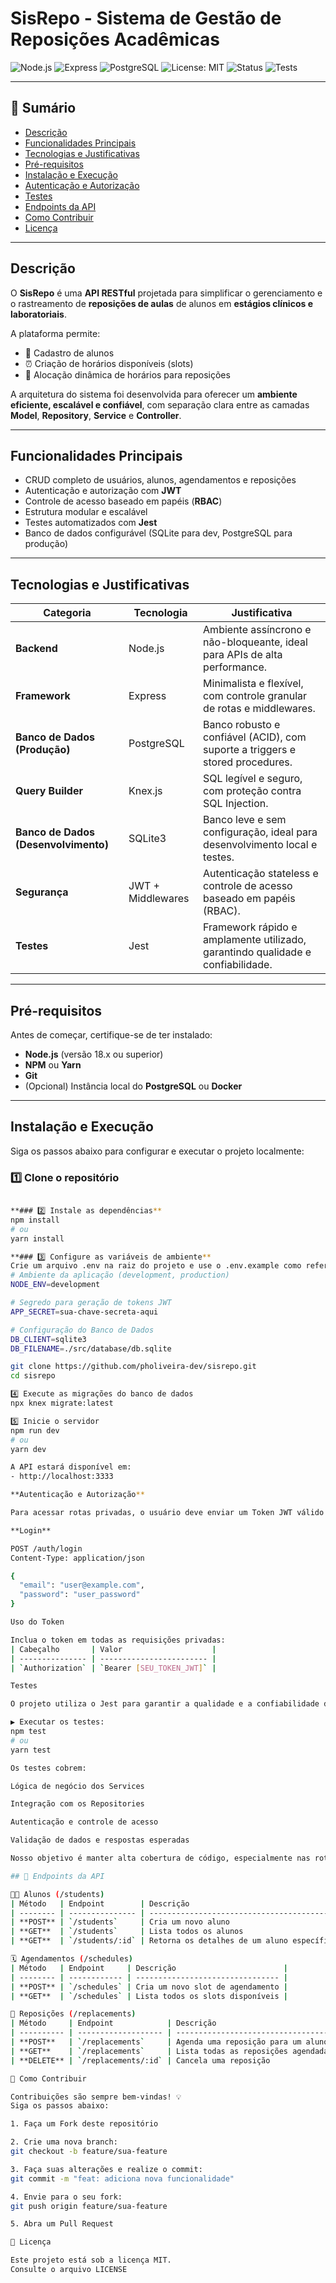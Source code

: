 # SisRepo - Sistema de Gestão de Reposições Acadêmicas

![Node.js](https://img.shields.io/badge/Node.js-18.x-brightgreen?logo=node.js)
![Express](https://img.shields.io/badge/Express.js-Framework-lightgrey?logo=express)
![PostgreSQL](https://img.shields.io/badge/PostgreSQL-DB-blue?logo=postgresql)
![License: MIT](https://img.shields.io/badge/License-MIT-blue.svg)
![Status](https://img.shields.io/badge/status-ativo-success)
![Tests](https://img.shields.io/badge/tests-passing-brightgreen?logo=jest)

---

## 📑 Sumário

- [Descrição](#-descrição)
- [Funcionalidades Principais](#-funcionalidades-principais)
- [Tecnologias e Justificativas](#-tecnologias-e-justificativas)
- [Pré-requisitos](#-pré-requisitos)
- [Instalação e Execução](#-instalação-e-execução)
- [Autenticação e Autorização](#-autenticação-e-autorização)
- [Testes](#-testes)
- [Endpoints da API](#-endpoints-da-api)
- [Como Contribuir](#-como-contribuir)
- [Licença](#-licença)

---

## Descrição

O **SisRepo** é uma **API RESTful** projetada para simplificar o gerenciamento e o rastreamento de **reposições de aulas** de alunos em **estágios clínicos e laboratoriais**.

A plataforma permite:

- 📘 Cadastro de alunos  
- ⏰ Criação de horários disponíveis (slots)  
- 🔁 Alocação dinâmica de horários para reposições  

A arquitetura do sistema foi desenvolvida para oferecer um **ambiente eficiente, escalável e confiável**, com separação clara entre as camadas **Model**, **Repository**, **Service** e **Controller**.

---

## Funcionalidades Principais

- CRUD completo de usuários, alunos, agendamentos e reposições  
- Autenticação e autorização com **JWT**  
- Controle de acesso baseado em papéis (**RBAC**)  
- Estrutura modular e escalável  
- Testes automatizados com **Jest**  
- Banco de dados configurável (SQLite para dev, PostgreSQL para produção)

---

## Tecnologias e Justificativas

| Categoria | Tecnologia | Justificativa |
|------------|-------------|---------------|
| **Backend** | Node.js | Ambiente assíncrono e não-bloqueante, ideal para APIs de alta performance. |
| **Framework** | Express | Minimalista e flexível, com controle granular de rotas e middlewares. |
| **Banco de Dados (Produção)** | PostgreSQL | Banco robusto e confiável (ACID), com suporte a triggers e stored procedures. |
| **Query Builder** | Knex.js | SQL legível e seguro, com proteção contra SQL Injection. |
| **Banco de Dados (Desenvolvimento)** | SQLite3 | Banco leve e sem configuração, ideal para desenvolvimento local e testes. |
| **Segurança** | JWT + Middlewares | Autenticação stateless e controle de acesso baseado em papéis (RBAC). |
| **Testes** | Jest | Framework rápido e amplamente utilizado, garantindo qualidade e confiabilidade. |

---

## Pré-requisitos

Antes de começar, certifique-se de ter instalado:

- **Node.js** (versão 18.x ou superior)  
- **NPM** ou **Yarn**  
- **Git**  
- (Opcional) Instância local do **PostgreSQL** ou **Docker**

---

## Instalação e Execução

Siga os passos abaixo para configurar e executar o projeto localmente:

### 1️⃣ Clone o repositório
```bash

**### 2️⃣ Instale as dependências**
npm install
# ou
yarn install

**### 3️⃣ Configure as variáveis de ambiente**
Crie um arquivo .env na raiz do projeto e use o .env.example como referência.
# Ambiente da aplicação (development, production)
NODE_ENV=development

# Segredo para geração de tokens JWT
APP_SECRET=sua-chave-secreta-aqui

# Configuração do Banco de Dados
DB_CLIENT=sqlite3
DB_FILENAME=./src/database/db.sqlite

git clone https://github.com/pholiveira-dev/sisrepo.git
cd sisrepo

4️⃣ Execute as migrações do banco de dados
npx knex migrate:latest

5️⃣ Inicie o servidor
npm run dev
# ou
yarn dev

A API estará disponível em:
- http://localhost:3333

**Autenticação e Autorização**

Para acessar rotas privadas, o usuário deve enviar um Token JWT válido no cabeçalho da requisição.

**Login**

POST /auth/login
Content-Type: application/json

{
  "email": "user@example.com",
  "password": "user_password"
}

Uso do Token

Inclua o token em todas as requisições privadas:
| Cabeçalho       | Valor                    |
| --------------- | ------------------------ |
| `Authorization` | `Bearer [SEU_TOKEN_JWT]` |

Testes

O projeto utiliza o Jest para garantir a qualidade e a confiabilidade do código.

▶️ Executar os testes:
npm test
# ou
yarn test

Os testes cobrem:

Lógica de negócio dos Services

Integração com os Repositories

Autenticação e controle de acesso

Validação de dados e respostas esperadas

Nosso objetivo é manter alta cobertura de código, especialmente nas rotas críticas de autenticação e gestão de dados.

## 📡 Endpoints da API

👨‍🎓 Alunos (/students)
| Método   | Endpoint        | Descrição                                  |
| -------- | --------------- | ------------------------------------------ |
| **POST** | `/students`     | Cria um novo aluno                         |
| **GET**  | `/students`     | Lista todos os alunos                      |
| **GET**  | `/students/:id` | Retorna os detalhes de um aluno específico |

🗓️ Agendamentos (/schedules)
| Método   | Endpoint     | Descrição                        |
| -------- | ------------ | -------------------------------- |
| **POST** | `/schedules` | Cria um novo slot de agendamento |
| **GET**  | `/schedules` | Lista todos os slots disponíveis |

🔁 Reposições (/replacements)
| Método     | Endpoint            | Descrição                           |
| ---------- | ------------------- | ----------------------------------- |
| **POST**   | `/replacements`     | Agenda uma reposição para um aluno  |
| **GET**    | `/replacements`     | Lista todas as reposições agendadas |
| **DELETE** | `/replacements/:id` | Cancela uma reposição               |

🤝 Como Contribuir

Contribuições são sempre bem-vindas! 💡
Siga os passos abaixo:

1. Faça um Fork deste repositório

2. Crie uma nova branch:
git checkout -b feature/sua-feature

3. Faça suas alterações e realize o commit:
git commit -m "feat: adiciona nova funcionalidade"

4. Envie para o seu fork:
git push origin feature/sua-feature

5. Abra um Pull Request

📄 Licença

Este projeto está sob a licença MIT.
Consulte o arquivo LICENSE
